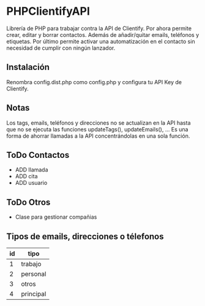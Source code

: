 # PHPClientifyAPI
Librería de PHP para trabajar contra la API de Clientify. Por ahora permite crear, editar y borrar contactos. 
Además de añadir/quitar emails, teléfonos y etiquetas. Por último permite activar una automatización en 
el contacto sin necesidad de cumplir con ningún lanzador.

## Instalación
Renombra config.dist.php como config.php y configura tu API Key de Clientify.

## Notas
Los tags, emails, teléfonos y direcciones no se actualizan en la API hasta que no se ejecuta las funciones updateTags(), updateEmails(), ... Es una forma de ahorrar llamadas a la API concentrándolas en una sola función.

## ToDo Contactos
* ADD llamada
* ADD cita
* ADD usuario

## ToDo Otros
* Clase para gestionar compañias

## Tipos de emails, direcciones o télefonos
| id | tipo    |
|----|---------|
| 1  | trabajo |
| 2  | personal|
| 3  | otros   |
| 4  | principal|
